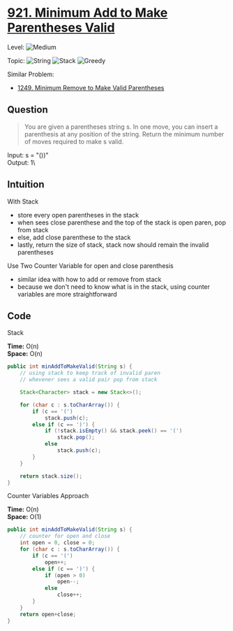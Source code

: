 # [921. Minimum Add to Make Parentheses Valid](https://leetcode.com/problems/minimum-add-to-make-parentheses-valid/)

Level: ![Medium](https://img.shields.io/badge/-Medium-ff8000)

Topic: ![String](https://img.shields.io/badge/-String-4da6ff) ![Stack](https://img.shields.io/badge/-Stack-3399ff) ![Greedy](https://img.shields.io/badge/-Greedy-ff1a75)

Similar Problem:

- [1249. Minimum Remove to Make Valid Parentheses](1249.md)

## Question

> You are given a parentheses string s. In one move, you can insert a parenthesis at any position of the string. Return the minimum number of moves required to make s valid.

Input: s = "())"\
Output: 1\

## Intuition

With Stack

- store every open parentheses in the stack
- when sees close parenthese and the top of the stack is open paren, pop from stack
- else, add close parenthese to the stack
- lastly, return the size of stack, stack now should remain the invalid parentheses

Use Two Counter Variable for open and close parenthesis

- similar idea with how to add or remove from stack
- because we don't need to know what is in the stack, using counter variables are more straightforward

## Code

Stack

**Time:** O(n)\
**Space:** O(n)

```java
public int minAddToMakeValid(String s) {
    // using stack to keep track of invalid paren
    // whevener sees a valid pair pop from stack

    Stack<Character> stack = new Stack<>();

    for (char c : s.toCharArray()) {
        if (c == '(')
            stack.push(c);
        else if (c == ')') {
            if (!stack.isEmpty() && stack.peek() == '(')
                stack.pop();
            else
                stack.push(c);
        }
    }

    return stack.size();
}
```

Counter Variables Approach

**Time:** O(n)\
**Space:** O(1)

```java
public int minAddToMakeValid(String s) {
    // counter for open and close
    int open = 0, close = 0;
    for (char c : s.toCharArray()) {
        if (c == '(')
            open++;
        else if (c == ')') {
            if (open > 0)
                open--;
            else
                close++;
        }
    }
    return open+close;
}
```
